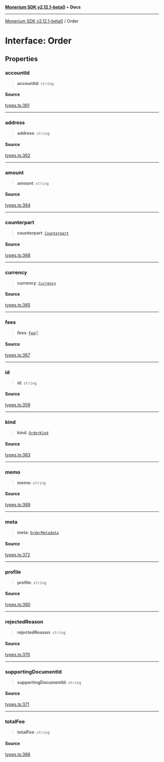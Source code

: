 [**Monerium SDK v2.12.1-beta0**](../README.md) • **Docs**

---

[Monerium SDK v2.12.1-beta0](../README.md) / Order

# Interface: Order

## Properties

### accountId

> **accountId**: `string`

#### Source

[types.ts:361](https://github.com/monerium/js-monorepo/blob/5652214d02f5add3c0253df8e24a10c8f67836ad/packages/sdk/src/types.ts#L361)

---

### address

> **address**: `string`

#### Source

[types.ts:362](https://github.com/monerium/js-monorepo/blob/5652214d02f5add3c0253df8e24a10c8f67836ad/packages/sdk/src/types.ts#L362)

---

### amount

> **amount**: `string`

#### Source

[types.ts:364](https://github.com/monerium/js-monorepo/blob/5652214d02f5add3c0253df8e24a10c8f67836ad/packages/sdk/src/types.ts#L364)

---

### counterpart

> **counterpart**: [`Counterpart`](Counterpart.md)

#### Source

[types.ts:368](https://github.com/monerium/js-monorepo/blob/5652214d02f5add3c0253df8e24a10c8f67836ad/packages/sdk/src/types.ts#L368)

---

### currency

> **currency**: [`Currency`](../enumerations/Currency.md)

#### Source

[types.ts:365](https://github.com/monerium/js-monorepo/blob/5652214d02f5add3c0253df8e24a10c8f67836ad/packages/sdk/src/types.ts#L365)

---

### fees

> **fees**: [`Fee`](Fee.md)[]

#### Source

[types.ts:367](https://github.com/monerium/js-monorepo/blob/5652214d02f5add3c0253df8e24a10c8f67836ad/packages/sdk/src/types.ts#L367)

---

### id

> **id**: `string`

#### Source

[types.ts:359](https://github.com/monerium/js-monorepo/blob/5652214d02f5add3c0253df8e24a10c8f67836ad/packages/sdk/src/types.ts#L359)

---

### kind

> **kind**: [`OrderKind`](../enumerations/OrderKind.md)

#### Source

[types.ts:363](https://github.com/monerium/js-monorepo/blob/5652214d02f5add3c0253df8e24a10c8f67836ad/packages/sdk/src/types.ts#L363)

---

### memo

> **memo**: `string`

#### Source

[types.ts:369](https://github.com/monerium/js-monorepo/blob/5652214d02f5add3c0253df8e24a10c8f67836ad/packages/sdk/src/types.ts#L369)

---

### meta

> **meta**: [`OrderMetadata`](OrderMetadata.md)

#### Source

[types.ts:372](https://github.com/monerium/js-monorepo/blob/5652214d02f5add3c0253df8e24a10c8f67836ad/packages/sdk/src/types.ts#L372)

---

### profile

> **profile**: `string`

#### Source

[types.ts:360](https://github.com/monerium/js-monorepo/blob/5652214d02f5add3c0253df8e24a10c8f67836ad/packages/sdk/src/types.ts#L360)

---

### rejectedReason

> **rejectedReason**: `string`

#### Source

[types.ts:370](https://github.com/monerium/js-monorepo/blob/5652214d02f5add3c0253df8e24a10c8f67836ad/packages/sdk/src/types.ts#L370)

---

### supportingDocumentId

> **supportingDocumentId**: `string`

#### Source

[types.ts:371](https://github.com/monerium/js-monorepo/blob/5652214d02f5add3c0253df8e24a10c8f67836ad/packages/sdk/src/types.ts#L371)

---

### totalFee

> **totalFee**: `string`

#### Source

[types.ts:366](https://github.com/monerium/js-monorepo/blob/5652214d02f5add3c0253df8e24a10c8f67836ad/packages/sdk/src/types.ts#L366)
